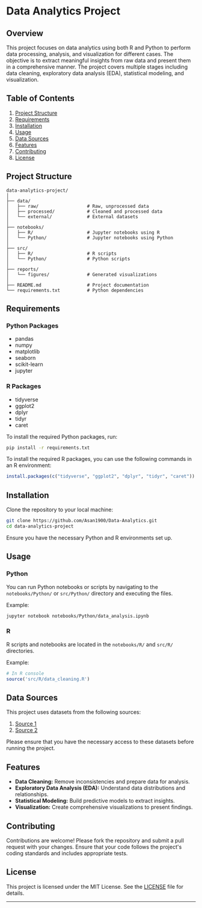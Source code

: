 # Data Analytics Project

## Overview

This project focuses on data analytics using both R and Python to perform data processing, analysis, and visualization for different cases. The objective is to extract meaningful insights from raw data and present them in a comprehensive manner. The project covers multiple stages including data cleaning, exploratory data analysis (EDA), statistical modeling, and visualization.

## Table of Contents

1. [Project Structure](#project-structure)
2. [Requirements](#requirements)
3. [Installation](#installation)
4. [Usage](#usage)
5. [Data Sources](#data-sources)
6. [Features](#features)
7. [Contributing](#contributing)
8. [License](#license)

## Project Structure

```plaintext
data-analytics-project/
│
├── data/
│   ├── raw/                  # Raw, unprocessed data
│   ├── processed/            # Cleaned and processed data
│   └── external/             # External datasets
│
├── notebooks/
│   ├── R/                    # Jupyter notebooks using R
│   └── Python/               # Jupyter notebooks using Python
│
├── src/
│   ├── R/                    # R scripts
│   └── Python/               # Python scripts
│
├── reports/
│   └── figures/              # Generated visualizations
│
├── README.md                 # Project documentation
└── requirements.txt          # Python dependencies
```

## Requirements

### Python Packages

- pandas
- numpy
- matplotlib
- seaborn
- scikit-learn
- jupyter

### R Packages

- tidyverse
- ggplot2
- dplyr
- tidyr
- caret

To install the required Python packages, run:

```bash
pip install -r requirements.txt
```

To install the required R packages, you can use the following commands in an R environment:

```r
install.packages(c("tidyverse", "ggplot2", "dplyr", "tidyr", "caret"))
```

## Installation

Clone the repository to your local machine:

```bash
git clone https://github.com/Asan1900/Data-Analytics.git
cd data-analytics-project
```

Ensure you have the necessary Python and R environments set up.

## Usage

### Python

You can run Python notebooks or scripts by navigating to the `notebooks/Python/` or `src/Python/` directory and executing the files.

Example:

```bash
jupyter notebook notebooks/Python/data_analysis.ipynb
```

### R

R scripts and notebooks are located in the `notebooks/R/` and `src/R/` directories.

Example:

```r
# In R console
source('src/R/data_cleaning.R')
```

## Data Sources

This project uses datasets from the following sources:

1. [Source 1](https://example.com)
2. [Source 2](https://example.com)

Please ensure that you have the necessary access to these datasets before running the project.

## Features

- **Data Cleaning:** Remove inconsistencies and prepare data for analysis.
- **Exploratory Data Analysis (EDA):** Understand data distributions and relationships.
- **Statistical Modeling:** Build predictive models to extract insights.
- **Visualization:** Create comprehensive visualizations to present findings.

## Contributing

Contributions are welcome! Please fork the repository and submit a pull request with your changes. Ensure that your code follows the project's coding standards and includes appropriate tests.

## License

This project is licensed under the MIT License. See the [LICENSE](LICENSE) file for details.

---


